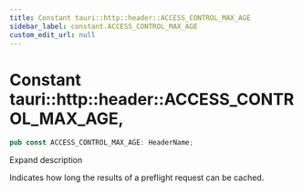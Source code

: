 ```yaml
---
title: Constant tauri::http::header::ACCESS_CONTROL_MAX_AGE
sidebar_label: constant.ACCESS_CONTROL_MAX_AGE
custom_edit_url: null
---
```


  # Constant tauri::http&#x3A;:header::ACCESS_CONTROL_MAX_AGE,

```rs
pub const ACCESS_CONTROL_MAX_AGE: HeaderName;
```

Expand description

Indicates how long the results of a preflight request can be cached.
  